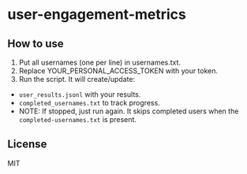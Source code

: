 # user-engagement-metrics

## How to use

1. Put all usernames (one per line) in usernames.txt.
2. Replace YOUR_PERSONAL_ACCESS_TOKEN with your token.
3. Run the script. It will create/update:
  - `user_results.jsonl` with your results.
  - `completed_usernames.txt` to track progress.
  - NOTE: If stopped, just run again. It skips completed users when the `completed-usernames.txt` is present.

## License
MIT